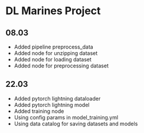 # DL Marines Project

## 08.03
- Added pipeline preprocess_data
- Added node for unzipping dataset
- Added node for loading dataset
- Added node for preprocessing dataset

## 22.03
- Added pytorch lightning dataloader
- Added pytorch lightning model
- Added training node
- Using config params in model_training.yml
- Using data catalog for saving datasets and models
